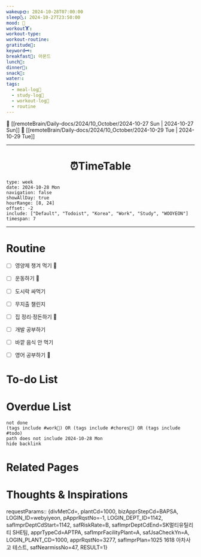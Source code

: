 ```yaml
---
wakeup🌞: 2024-10-28T07:00:00
sleep🌜: 2024-10-27T23:50:00
mood: 🥱
workout🏋️: 
workout-type: 
workout-routine: 
gratitude🙏: 
keyword🗝️: 
breakfast🍳: 아몬드
lunch🍚: 
dinner🥗: 
snack🍬: 
water💧: 
tags:
  - meal-log📝
  - study-log📓
  - workout-log💪
  - routine
---
```


🔺 [[remoteBrain/Daily-docs/2024/10_October/2024-10-27 Sun | 2024-10-27 Sun]]
🔻 [[remoteBrain/Daily-docs/2024/10_October/2024-10-29 Tue | 2024-10-29 Tue]]
___
<h1> <center>⏰TimeTable </center> </h1>

```gEvent
type: week
date: 2024-10-28 Mon
navigation: false
showAllDay: true
hourRange: [8, 24]
offset: -2
include: ["Default", "Todoist", "Korea", "Work", "Study", "WOOYEON"]
timespan: 7
```

--- 


# Routine 

- [ ] 영양제 챙겨 먹기 🔼 
- [ ] 운동하기 🔼 
- [ ] 도시락 싸먹기 
- [ ] 무지출 챌린지 
- [ ] 집 정리·정돈하기 🔼
- [ ] 개발 공부하기
- [ ] 바깥 음식 안 먹기 
- [ ] 영어 공부하기 🔼 


# To-do List


# Overdue List
```tasks
not done
(tags include #work💼) OR (tags include #chores🧺) OR (tags include #todo)
path does not include 2024-10-28 Mon
hide backlink
```

# Related Pages



# Thoughts & Inspirations


requestParams::
{divMetCd=, plantCd=1000, bizApprStepCd=BAPSA, LOGIN_ID=webyiyeon, pApprRqstNo=-1, LOGIN_DEPT_ID=1142, safImprDeptCdStart=1142, safRiskRate=B, safImprDeptCdEnd=SK멀티유틸리티 SHE팀, apprTypeCd=APTPA, safImprFacilityPlant=A, safJsaCheckYn=A, LOGIN_PLANT_CD=1000, apprRqstNo=3277, safImprPlan=1025 1618 아차사고 테스트, safNearmissNo=47, RESULT=1}